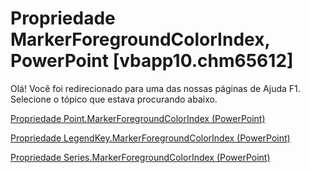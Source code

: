 
# Propriedade MarkerForegroundColorIndex, PowerPoint [vbapp10.chm65612]

Olá! Você foi redirecionado para uma das nossas páginas de Ajuda F1. Selecione o tópico que estava procurando abaixo.

[Propriedade Point.MarkerForegroundColorIndex (PowerPoint)](http://msdn.microsoft.com/library/9fb6b350-3eee-305c-dd64-6e3ac009aabc%28Office.15%29.aspx)

[Propriedade LegendKey.MarkerForegroundColorIndex (PowerPoint)](http://msdn.microsoft.com/library/47760c8c-a791-fac5-a5cc-d91c59221026%28Office.15%29.aspx)

[Propriedade Series.MarkerForegroundColorIndex (PowerPoint)](http://msdn.microsoft.com/library/85535a03-fb8c-fe76-9b67-ef60d51987b1%28Office.15%29.aspx)
